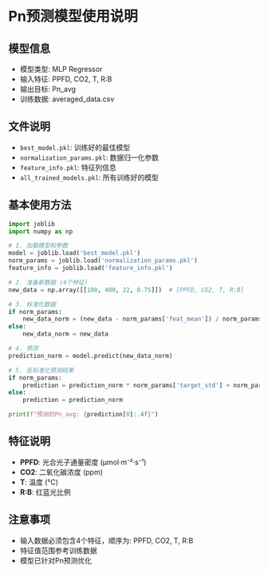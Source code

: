 # Pn预测模型使用说明

## 模型信息
- 模型类型: MLP Regressor
- 输入特征: PPFD, CO2, T, R:B
- 输出目标: Pn_avg
- 训练数据: averaged_data.csv

## 文件说明
- `best_model.pkl`: 训练好的最佳模型
- `normalization_params.pkl`: 数据归一化参数
- `feature_info.pkl`: 特征列信息
- `all_trained_models.pkl`: 所有训练好的模型

## 基本使用方法
```python
import joblib
import numpy as np

# 1. 加载模型和参数
model = joblib.load('best_model.pkl')
norm_params = joblib.load('normalization_params.pkl')
feature_info = joblib.load('feature_info.pkl')

# 2. 准备新数据 (4个特征)
new_data = np.array([[100, 400, 22, 0.75]])  # [PPFD, CO2, T, R:B]

# 3. 标准化数据
if norm_params:
    new_data_norm = (new_data - norm_params['feat_mean']) / norm_params['feat_std']
else:
    new_data_norm = new_data

# 4. 预测
prediction_norm = model.predict(new_data_norm)

# 5. 反标准化预测结果
if norm_params:
    prediction = prediction_norm * norm_params['target_std'] + norm_params['target_mean']
else:
    prediction = prediction_norm

print(f"预测的Pn_avg: {prediction[0]:.4f}")
```

## 特征说明
- **PPFD**: 光合光子通量密度 (μmol·m⁻²·s⁻¹)
- **CO2**: 二氧化碳浓度 (ppm)
- **T**: 温度 (°C)
- **R:B**: 红蓝光比例

## 注意事项
- 输入数据必须包含4个特征，顺序为: PPFD, CO2, T, R:B
- 特征值范围参考训练数据
- 模型已针对Pn预测优化
